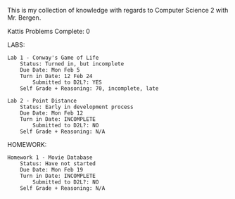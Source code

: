 This is my collection of knowledge with regards to Computer Science 2 with Mr. Bergen.

Kattis Problems Complete: 0

LABS:

    Lab 1 - Conway's Game of Life
        Status: Turned in, but incomplete
        Due Date: Mon Feb 5
        Turn in Date: 12 Feb 24
            Submitted to D2L?: YES
        Self Grade + Reasoning: 70, incomplete, late

    Lab 2 - Point Distance
        Status: Early in development process
        Due Date: Mon Feb 12
        Turn in Date: INCOMPLETE
            Submitted to D2L?: NO
        Self Grade + Reasoning: N/A

HOMEWORK:
    
    Homework 1 - Movie Database
        Status: Have not started
        Due Date: Mon Feb 19
        Turn in Date: INCOMPLETE
            Submitted to D2L?: NO
        Self Grade + Reasoning: N/A